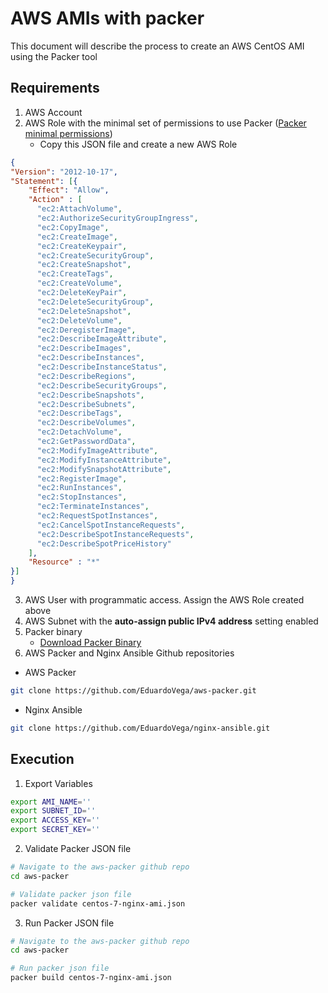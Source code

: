 # AWS AMIs with packer 

This document will describe the process to create an AWS CentOS AMI using the Packer tool

## Requirements

1. AWS Account
2. AWS Role with the minimal set of permissions to use Packer ([Packer minimal permissions](https://www.packer.io/docs/builders/amazon.html#iam-task-or-instance-role))
    - Copy this JSON file and create a new AWS Role
  ```json
  {
  "Version": "2012-10-17",
  "Statement": [{
      "Effect": "Allow",
      "Action" : [
        "ec2:AttachVolume",
        "ec2:AuthorizeSecurityGroupIngress",
        "ec2:CopyImage",
        "ec2:CreateImage",
        "ec2:CreateKeypair",
        "ec2:CreateSecurityGroup",
        "ec2:CreateSnapshot",
        "ec2:CreateTags",
        "ec2:CreateVolume",
        "ec2:DeleteKeyPair",
        "ec2:DeleteSecurityGroup",
        "ec2:DeleteSnapshot",
        "ec2:DeleteVolume",
        "ec2:DeregisterImage",
        "ec2:DescribeImageAttribute",
        "ec2:DescribeImages",
        "ec2:DescribeInstances",
        "ec2:DescribeInstanceStatus",
        "ec2:DescribeRegions",
        "ec2:DescribeSecurityGroups",
        "ec2:DescribeSnapshots",
        "ec2:DescribeSubnets",
        "ec2:DescribeTags",
        "ec2:DescribeVolumes",
        "ec2:DetachVolume",
        "ec2:GetPasswordData",
        "ec2:ModifyImageAttribute",
        "ec2:ModifyInstanceAttribute",
        "ec2:ModifySnapshotAttribute",
        "ec2:RegisterImage",
        "ec2:RunInstances",
        "ec2:StopInstances",
        "ec2:TerminateInstances",
        "ec2:RequestSpotInstances",
        "ec2:CancelSpotInstanceRequests",
        "ec2:DescribeSpotInstanceRequests",
        "ec2:DescribeSpotPriceHistory"
      ],
      "Resource" : "*"
  }]
}
```
3. AWS User with programmatic access. Assign the AWS Role created above
4. AWS Subnet with the **auto-assign public IPv4 address** setting enabled
5. Packer binary
    - [Download Packer Binary](https://www.packer.io/downloads.html)
6. AWS Packer and Nginx Ansible Github repositories
  - AWS Packer
``` bash
git clone https://github.com/EduardoVega/aws-packer.git
```
  - Nginx Ansible
```bash
git clone https://github.com/EduardoVega/nginx-ansible.git
```

## Execution
1. Export Variables
```bash
export AMI_NAME=''
export SUBNET_ID=''
export ACCESS_KEY=''
export SECRET_KEY=''
```
2. Validate Packer JSON file
```bash
# Navigate to the aws-packer github repo
cd aws-packer

# Validate packer json file
packer validate centos-7-nginx-ami.json

```
3. Run Packer JSON file
```bash
# Navigate to the aws-packer github repo
cd aws-packer

# Run packer json file
packer build centos-7-nginx-ami.json

```


